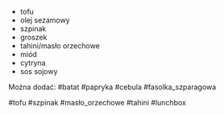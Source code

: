 - tofu
- olej sezamowy
- szpinak
- groszek
- tahini/masło orzechowe
- miód
- cytryna
- sos sojowy

Można dodać:
#batat #papryka #cebula #fasolka_szparagowa

#tofu #szpinak #masło_orzechowe #tahini #lunchbox 